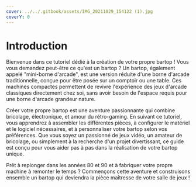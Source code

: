 ```yaml
---
cover: ../../.gitbook/assets/IMG_20211029_154122 (1).jpg
coverY: 0
---
```


# Introduction

Bienvenue dans ce tutoriel dédié à la création de votre propre bartop ! Vous vous demandez peut-être ce qu'est un bartop ? Un bartop, également appelé "mini-borne d'arcade", est une version réduite d'une borne d'arcade traditionnelle, conçue pour être posée sur un comptoir ou une table. Ces machines compactes permettent de revivre l'expérience des jeux d'arcade classiques directement chez soi, sans avoir besoin de l'espace requis pour une borne d'arcade grandeur nature.

Créer votre propre bartop est une aventure passionnante qui combine bricolage, électronique, et amour du rétro-gaming. En suivant ce tutoriel, vous apprendrez à assembler les différentes pièces, à configurer le matériel et le logiciel nécessaires, et à personnaliser votre bartop selon vos préférences. Que vous soyez un passionné de jeux vidéo, un amateur de bricolage, ou simplement à la recherche d'un projet divertissant, ce guide est conçu pour vous aider pas à pas dans la réalisation de votre bartop unique.

Prêt à replonger dans les années 80 et 90 et à fabriquer votre propre machine à remonter le temps ? Commençons cette aventure et construisons ensemble un bartop qui deviendra la pièce maîtresse de votre salle de jeux !
